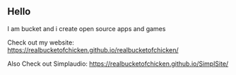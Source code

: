 ## Hello
I am bucket and i create open source apps and games 

Check out my website:
https://realbucketofchicken.github.io/realbucketofchicken/

Also Check out Simplaudio:
https://realbucketofchicken.github.io/SimplSite/

<!--
**notdraimdev/notdraimdev** is a ✨ _special_ ✨ repository because its `README.md` (this file) appears on your GitHub profile.

Here are some ideas to get you started:

- 🔭 I’m currently working on ...
- 🌱 I’m currently learning ...
- 👯 I’m looking to collaborate on ...
- 🤔 I’m looking for help with ...
- 💬 Ask me about ...
- 📫 How to reach me: ...
- 😄 Pronouns: ...
- ⚡ Fun fact: ...
-->
